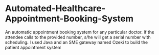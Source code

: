# Automated-Healthcare-Appointment-Booking-System
An automatic appointment booking system for any particular doctor. If the attendee calls to the provided  number, s/he will get a serial number with scheduling. I used Java and an SME gateway named Ozeki to build the patient  appointment system
